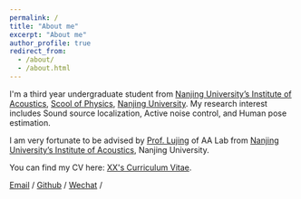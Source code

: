 ```yaml
---
permalink: /
title: "About me"
excerpt: "About me"
author_profile: true
redirect_from: 
  - /about/
  - /about.html
---
```


I'm a third year undergraduate student from [Nanjing University’s Institute of Acoustics](https://acoustics.nju.edu.cn/), [Scool of Physics](https://physics.nju.edu.cn/), [Nanjing University](https://www.nju.edu.cn/). My research interest includes Sound source localization, Active noise control, and Human pose estimation.

I am very fortunate to be advised by [Prof. Lujing](https://acoustics.nju.edu.cn/rydw/szgk/js/lj/index.html) of AA Lab from [Nanjing University’s Institute of Acoustics](https://acoustics.nju.edu.cn/), Nanjing University. 

You can find my CV here: [XX's Curriculum Vitae](../assets/Curriculum_Vitae.pdf).

[Email](502022220097@smail.nju.edu.cn) / [Github](https://github.com/taro-liu) / [Wechat](../images/wechat.jpg) / 
